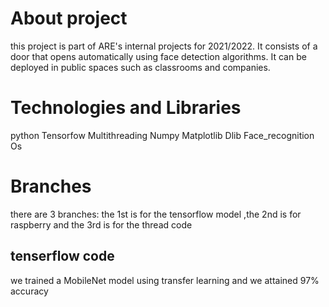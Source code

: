 # About project # 
this project is part of ARE's internal projects for 2021/2022.
It consists of a door that opens automatically using face detection algorithms.
It can be deployed in public spaces such as classrooms and companies. 
# Technologies and Libraries # 
python Tensorfow Multithreading Numpy Matplotlib Dlib Face_recognition  Os
# Branches # 
there are 3 branches: the 1st is for the tensorflow model ,the 2nd is for raspberry and the 
3rd is for the thread code  
## tenserflow code ##  
we trained a MobileNet model using transfer learning and we attained 97% accuracy
  

